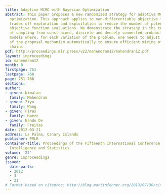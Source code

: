 ```yaml
---
title: Adaptive MCMC with Bayesian Optimization
abstract: This paper proposes a new randomized strategy for adaptive MCMC using Bayesian
  optimization. This approach applies to non-differentiable objective functions and
  trades off exploration and exploitation to reduce the number of potentially costly
  objective function evaluations. We demonstrate the strategy in the complex setting
  of sampling from constrained, discrete and densely connected probabilistic graphical
  models where, for each variation of the problem, one needs to adjust the parameters
  of the proposal mechanism automatically to ensure efficient mixing of the Markov
  chains.
pdf: http://proceedings.mlr.press/v22/mahendran12/mahendran12.pdf
layout: inproceedings
id: mahendran12
month: 0
firstpage: 751
lastpage: 760
page: 751-760
sections: 
author:
- given: Nimalan
  family: Mahendran
- given: Ziyu
  family: Wang
- given: Firas
  family: Hamze
- given: Nando De
  family: Freitas
date: 2012-03-21
address: La Palma, Canary Islands
publisher: PMLR
container-title: Proceedings of the Fifteenth International Conference on Artificial
  Intelligence and Statistics
volume: '22'
genre: inproceedings
issued:
  date-parts:
  - 2012
  - 3
  - 21
# Format based on citeproc: http://blog.martinfenner.org/2013/07/30/citeproc-yaml-for-bibliographies/
---
```

